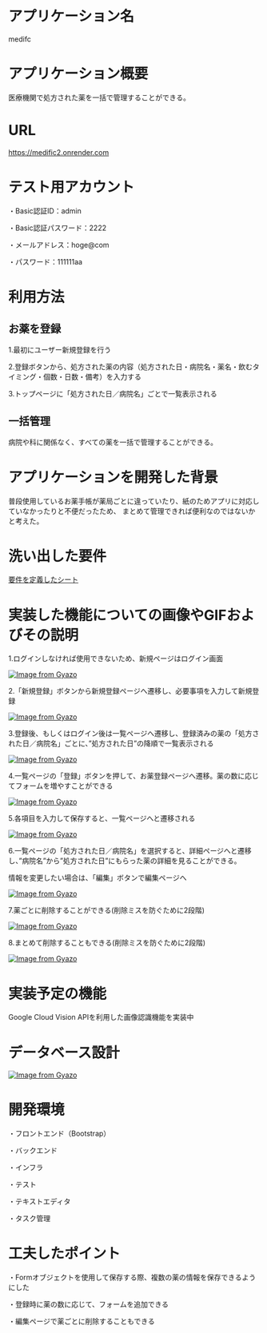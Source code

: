 # アプリケーション名
  medifc

# アプリケーション概要
  医療機関で処方された薬を一括で管理することができる。

# URL
  https://medific2.onrender.com

# テスト用アカウント
  ・Basic認証ID：admin

  ・Basic認証パスワード：2222

  ・メールアドレス：hoge@com

  ・パスワード：111111aa

# 利用方法
## お薬を登録
  1.最初にユーザー新規登録を行う

  2.登録ボタンから、処方された薬の内容（処方された日・病院名・薬名・飲むタイミング・個数・日数・備考）を入力する

  3.トップページに「処方された日／病院名」ごとで一覧表示される

## 一括管理
  病院や科に関係なく、すべての薬を一括で管理することができる。

# アプリケーションを開発した背景
  普段使用しているお薬手帳が薬局ごとに違っていたり、紙のためアプリに対応していなかったりと不便だったため、
  まとめて管理できれば便利なのではないかと考えた。

# 洗い出した要件

  [要件を定義したシート](https://docs.google.com/spreadsheets/d/1qCrQWnB8uR3N32EXNyA5WtwEWnLSYknKky1auSK-2Tw/edit#gid=982722306)


# 実装した機能についての画像やGIFおよびその説明
  1.ログインしなければ使用できないため、新規ページはログイン画面

  [![Image from Gyazo](https://i.gyazo.com/0bda2fefa363ee904d8ade17b31e8589.png)](https://gyazo.com/0bda2fefa363ee904d8ade17b31e8589)
  
  2.「新規登録」ボタンから新規登録ページへ遷移し、必要事項を入力して新規登録

  [![Image from Gyazo](https://i.gyazo.com/4139ef2c76e1fa478c6caa69fb63fcca.png)](https://gyazo.com/4139ef2c76e1fa478c6caa69fb63fcca)

  3.登録後、もしくはログイン後は一覧ページへ遷移し、登録済みの薬の「処方された日／病院名」ごとに、”処方された日”の降順で一覧表示される

  [![Image from Gyazo](https://i.gyazo.com/b68604e9934412517fdff84c3eb06bae.png)](https://gyazo.com/b68604e9934412517fdff84c3eb06bae)

  4.一覧ページの「登録」ボタンを押して、お薬登録ページへ遷移。薬の数に応じてフォームを増やすことができる

  [![Image from Gyazo](https://i.gyazo.com/26ced931548be95a9ae1b8b3536cd23c.gif)](https://gyazo.com/26ced931548be95a9ae1b8b3536cd23c)

  5.各項目を入力して保存すると、一覧ページへと遷移される

  [![Image from Gyazo](https://i.gyazo.com/20fb7ce92cb044602f82408ae4b278d2.gif)](https://gyazo.com/20fb7ce92cb044602f82408ae4b278d2)

  6.一覧ページの「処方された日／病院名」を選択すると、詳細ページへと遷移し、”病院名”から”処方された日”にもらった薬の詳細を見ることができる。

  情報を変更したい場合は、「編集」ボタンで編集ページへ

  [![Image from Gyazo](https://i.gyazo.com/c19487fa1ea6b413b5c91bd557ab7e83.gif)](https://gyazo.com/c19487fa1ea6b413b5c91bd557ab7e83)

  7.薬ごとに削除することができる(削除ミスを防ぐために2段階)

  [![Image from Gyazo](https://i.gyazo.com/0fd0a0b5606525e587938b3c29112482.gif)](https://gyazo.com/0fd0a0b5606525e587938b3c29112482)

  8.まとめて削除することもできる(削除ミスを防ぐために2段階)

  [![Image from Gyazo](https://i.gyazo.com/21151fb1de2de42b3a337308ed508216.gif)](https://gyazo.com/21151fb1de2de42b3a337308ed508216)



# 実装予定の機能
  Google Cloud Vision APIを利用した画像認識機能を実装中

# データベース設計
[![Image from Gyazo](https://i.gyazo.com/b278cace1729a07eed31a85ad043b4ab.png)](https://gyazo.com/b278cace1729a07eed31a85ad043b4ab)

# 開発環境
  ・フロントエンド（Bootstrap）

  ・バックエンド

  ・インフラ

  ・テスト

  ・テキストエディタ

  ・タスク管理

# 工夫したポイント
  ・Formオブジェクトを使用して保存する際、複数の薬の情報を保存できるようにした

  ・登録時に薬の数に応じて、フォームを追加できる

  ・編集ページで薬ごとに削除することもできる
